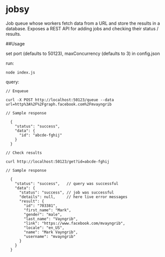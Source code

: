 # jobsy

Job queue whose workers fetch data from a URL and store the results in a database. Exposes a REST API for adding jobs and checking their status / results.

##Usage

set port (defaults to 50123), maxConcurrency (defaults to 3) in config.json

run:

    node index.js

query:

    // Enqueue

    curl -X POST http://localhost:50123/queue --data url=http%3A%2F%2Fgraph.facebook.com%2Fmvayngrib

    // Sample response

```
  {
    "status": "success",
    "data": {
      "id": "abcde-fghij"
    }
  }
```

    // Check results

    curl http://localhost:50123/get?id=abcde-fghij

    // Sample response

```
  {
    "status": "success",   // query was successful
    "data": {
      "status": "success", // job was successful
      "details": null,     // here live error messages
      "result": {
        "id": "703381",
        "first_name": "Mark",
        "gender": "male",
        "last_name": "Vayngrib",
        "link": "https://www.facebook.com/mvayngrib",
        "locale": "en_US",
        "name": "Mark Vayngrib",
        "username": "mvayngrib"
      }
    }
  }
```
